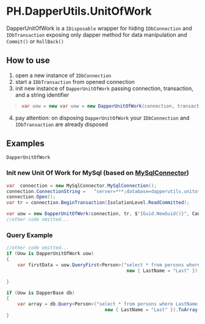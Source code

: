 # PH.DapperUtils.UnitOfWork
DapperUnitOfWork is a `IDisposable` wrapper for hiding `IDbConnection` and `IDbTransaction` exposing only dapper method for data manipulation and `Commit()` or `RollBack()`

## How to use

1) open a new instance of `IDbConnection`
2) start a `IDbTransaction` from opened connection
3) init new instance of `DapperUnitOfWork` passing connection, transaction, and a string identifier
> ```csharp 
> var uow = new var uow = new DapperUnitOfWork(connection, transaction, "some id...");
> ```


4) pay attention: on disposing `DapperUnitOfWork` your  `IDbConnection` and `IDbTransaction` are already disposed

## Examples

`DapperUnitOfWork` 

### Init new Unit Of Work for MySql (based on [MySqlConnector](https://github.com/mysql-net/MySqlConnector))

```csharp
var  connection = new MySqlConnector.MySqlConnection();
connection.ConnectionString =	"server=***;database=dapperutils.unitofwork;user=***;password=***;SslMode=none";
connection.Open();
var tr = connection.BeginTransaction(IsolationLevel.ReadCommitted);

var uow = new DapperUnitOfWork(connection, tr, $"{Guid.NewGuid()}", CancellationTokenSource.Token);
//other code omitted...
```

### Query Example

```csharp
//other code omitted...
if (Uow is DapperUnitOfWork uow)
{
	var firstData = uow.QueryFirst<Person>("select * from persons where LastName = @LastName",
				                            new { LastName = "Last" });

}

if (Uow is DapperBase db)
{
	var array = db.Query<Person>("select * from persons where LastName = @LastName",
				                    new { LastName = "Last" }).ToArray();
}
```
